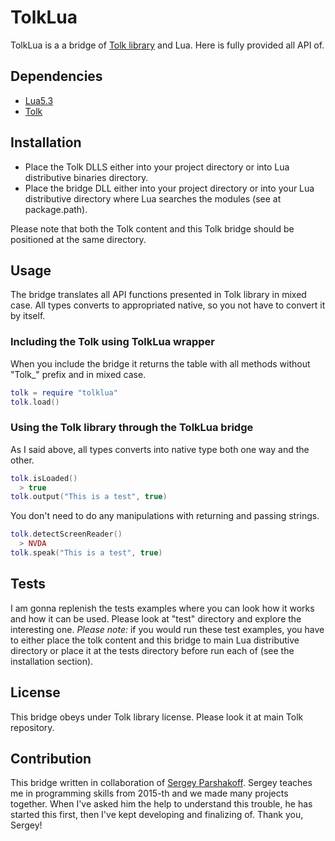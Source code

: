 # TolkLua #
TolkLua is a a bridge of [Tolk library](https://github.com/dkager/tolk) and Lua. Here is fully provided all API of.
## Dependencies ##
+ [Lua5.3](https://lua.org)
+ [Tolk](https://github.com/dkager/tolk)

## Installation ##
+ Place the Tolk DLLS either into your project directory or into Lua distributive binaries directory.
+ Place the bridge DLL either into your project directory or into your Lua distributive directory where Lua searches the modules (see at package.path).

Please note that both the Tolk content and this Tolk bridge should be positioned at the same directory.

## Usage ##
The bridge translates all API functions presented in Tolk library in mixed case. All types converts to appropriated native, so you not have to convert it by itself.
### Including the Tolk using TolkLua wrapper ###
When you include the bridge it returns the table with all methods without "Tolk_" prefix and in mixed case.
```lua
tolk = require "tolklua"
tolk.load()
```
  ### Using the Tolk library through the TolkLua bridge ###
As I said above, all types converts into native type both one way and the other.
```lua
tolk.isLoaded()
  > true
tolk.output("This is a test", true)
```
You don't need to do any manipulations with returning and passing strings.
```lua
tolk.detectScreenReader()
  > NVDA
tolk.speak("This is a test", true)
```
## Tests ##
I am gonna replenish the tests examples where you can look how it works and how it can be used. Please look at "test" directory and explore the interesting one.
<em>Please note:</em> if you would run these test examples, you have to either place the tolk content and this bridge to main Lua distributive directory or place it at the tests directory before run each of (see the installation section).
## License ##
This bridge obeys under Tolk library license. Please look it at main Tolk repository.

## Contribution ##
This bridge written in collaboration of [Sergey Parshakoff](https://github.com/electrik-spb). Sergey teaches me in programming skills from 2015-th and we made many projects together. When I've asked him the help to understand this trouble,  he has started this first, then I've kept developing and finalizing of. Thank you, Sergey!
